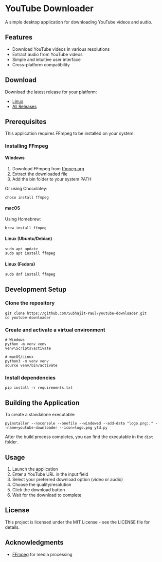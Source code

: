 # YouTube Downloader

A simple desktop application for downloading YouTube videos and audio.

## Features

- Download YouTube videos in various resolutions
- Extract audio from YouTube videos
- Simple and intuitive user interface
- Cross-platform compatibility

## Download

Download the latest release for your platform:
- [Linux](https://github.com/Subhajit-Paul/YoutubeDownloader/releases/download/v1.0.0/youtube-downloader)
- [All Releases](https://github.com/Subhajit-Paul/youtube-downloader/releases)

## Prerequisites

This application requires FFmpeg to be installed on your system.

### Installing FFmpeg

#### Windows
1. Download FFmpeg from [ffmpeg.org](https://ffmpeg.org/download.html)
2. Extract the downloaded file
3. Add the bin folder to your system PATH

Or using Chocolatey:
```
choco install ffmpeg
```

#### macOS
Using Homebrew:
```
brew install ffmpeg
```

#### Linux (Ubuntu/Debian)
```
sudo apt update
sudo apt install ffmpeg
```

#### Linux (Fedora)
```
sudo dnf install ffmpeg
```

## Development Setup

### Clone the repository
```
git clone https://github.com/Subhajit-Paul/youtube-downloader.git
cd youtube-downloader
```

### Create and activate a virtual environment
```
# Windows
python -m venv venv
venv\Scripts\activate

# macOS/Linux
python3 -m venv venv
source venv/bin/activate
```

### Install dependencies
```
pip install -r requirements.txt
```

## Building the Application

To create a standalone executable:

```
pyinstaller --noconsole --onefile --windowed --add-data "logo.png:." --name=youtube-downloader --icon=logo.png ytd.py
```

After the build process completes, you can find the executable in the `dist` folder.

## Usage

1. Launch the application
2. Enter a YouTube URL in the input field
3. Select your preferred download option (video or audio)
4. Choose the quality/resolution
5. Click the download button
6. Wait for the download to complete

## License

This project is licensed under the MIT License - see the LICENSE file for details.

## Acknowledgments

- [FFmpeg](https://ffmpeg.org/) for media processing